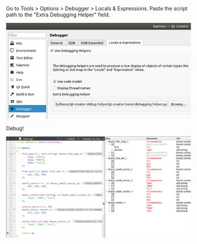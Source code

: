 Go to Tools > Options > Debugger > Locals & Expressions. Paste the script path to the "Extra Debugging Helper" field.

![qt creator options](doc/qt-creator-options.png)

Debug!

![qt creator boost debugging helper](doc/qt-creator-debugger.png)
